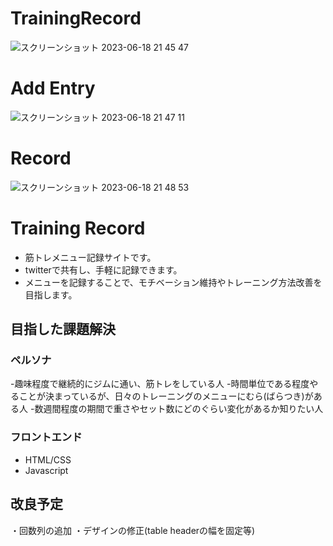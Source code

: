 # TrainingRecord
![スクリーンショット 2023-06-18 21 45 47](https://github.com/SomaTomita/TrainingRecord/assets/134721775/4c39b7de-34b2-4ec7-a45b-956deaa3f081)
# Add Entry
![スクリーンショット 2023-06-18 21 47 11](https://github.com/SomaTomita/TrainingRecord/assets/134721775/2cebe215-6fd7-4db5-8d4b-184f107d5dd7)
# Record
![スクリーンショット 2023-06-18 21 48 53](https://github.com/SomaTomita/TrainingRecord/assets/134721775/90a005a6-1736-468d-b5e8-83bbbbbc4d6c)



# Training Record
 - 筋トレメニュー記録サイトです。
 - twitterで共有し、手軽に記録できます。
 - メニューを記録することで、モチベーション維持やトレーニング方法改善を目指します。

## 目指した課題解決
  ### ペルソナ
-趣味程度で継続的にジムに通い、筋トレをしている人
-時間単位である程度やることが決まっているが、日々のトレーニングのメニューにむら(ばらつき)がある人
-数週間程度の期間で重さやセット数にどのぐらい変化があるか知りたい人

### フロントエンド
- HTML/CSS
- Javascript

## 改良予定
・回数列の追加
・デザインの修正(table headerの幅を固定等)
